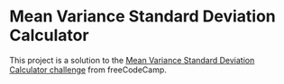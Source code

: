 # Mean Variance Standard Deviation Calculator

This project is a solution to the [Mean Variance Standard Deviation Calculator challenge](https://www.freecodecamp.org/learn/data-analysis-with-python/data-analysis-with-python-projects/mean-variance-standard-deviation-calculator) from freeCodeCamp.
